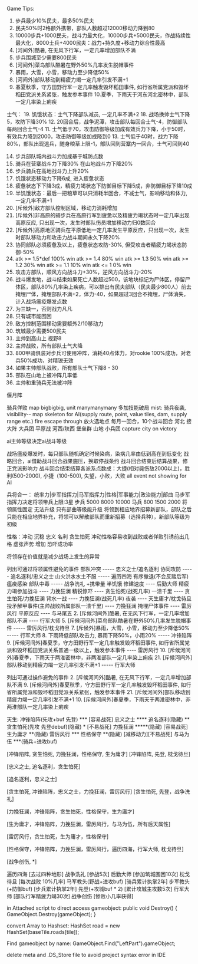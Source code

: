 Game Tips:
1. 步兵最少10%民夫，最多50%民夫
2. 民夫50%时2格额外携带，部队人数超过12000移动力降到80
3. 10000步兵+1000民夫，战斗力最大化，10000步兵+5000民夫，作战持续性最大化，8000士兵+4000民夫：战力+持久度+移动力综合性最高
2. [河间外]酷暑, 在无风下行军，一定几率增加部队不满
4. 步兵围城至少需要800民夫
5. [河间外]菜鸟部队酷暑在野外50%几率发生脱帽事件
7. 暴雨，大雪，小雪，移动力至少降低50%
21. [河间外]部队移动到精疲力竭一定几率引发不满+1
9. 春夏秋季，守方田野行军一定几率触发毁坏稻田事件, 如行省所属党派和毁坏稻田党派关系紧张，触发参本事件
10.夏季，下雨天于河东河北密林中，部队一定几率染上痢疾

士气：
19. 饥饿状态：士气下降部队减员, 一定几率不满+2
18. 战场换帅士气下降5，攻防下降30%
12. 20回合后，战争泥潭，攻击部队每回合士气-4，防御部队每两回合士气-4
11. 士气低于70，攻击防御等级加成有效兵力下降，小于50时，有效兵力降到2000，攻击防御等级加成降到0
13. 士气低于40时，战力下降80%，部队出现逃兵，随身粮草上限-1，部队回到营寨内一回合，士气可回到40

14. 步兵部队城内战斗力加成基于城防点数
15. 骑兵在营寨战斗力下降30% 在山地战斗力下降20%
16. 步兵骑兵在高地战斗力上升20%
17. 饥饿状态移动力下降6成, 进入疲惫状态
17. 疲惫状态下下降3成，精疲力竭状态下防御目标下降5成，非防御目标下降10成
19. 半饥饿状态：最后一把粮草可以只消耗半回合，不减士气，影响移动和体力, 一定几率不满+1
20. [斥候外]敌方部队控制区域，移动力消耗增加
23. [斥候外]非高原的骑步兵在高原行军到疲惫以及精疲力竭状态时一定几率出现高原反应, 只出现一次，发生时部队伤员增加移动力归0数回合
24. [斥候外]高原地区骑兵在平原低地一定几率发生平原反应，只出现一次，发生时部队移动力和攻击力战斗期间永久下降20%
25. 协同部队必须疲惫及以上，疲惫状态攻防-30%, 但受攻击者精疲力竭状态防御-50%
26. atk >= 1.5*def 100% win
    atk >= 1.4 80% win
    atk >= 1.3 50% win
    atk >= 1.2 30% win
    atk >= 1.1 10% win
    atk <= 1 0% win
27. 攻击方部队，顺风方向战斗力+30%，逆风方向战斗力-20%
28. 战斗爆发地，战斗结束如果死亡人数超过500，该地块标记为尸体区，停留尸体区，部队80%几率染上疾病，可以排出有民夫部队（民夫最少800人）前去掩埋尸体，掩埋部队不满+2，体力-40，如果超过3回合不掩埋，尸体消失，计入战场瘟疫爆发点数
29. 为三缺一，否则战力凡凡
30. 只有城市能围困
31. 敌方控制范围移动需要额外2/10移动力
32. 筑城最少需要500民夫
33. 主帅到高山上 视野8
34. 主帅战败，所有部队士气大降
35. 800甲骑俱装对步兵可使用冲阵，消耗40点体力，对rookie 100%成功，对老兵50%成功，对精锐无效
36. 如果主帅部队战败，所有部队士气下降8 - 30
37. 部队在山地上被冲阵几率低
38. 主帅和重骑兵无法被冲阵

偃月阵

骑兵佯败
map bigbigbig, unit manymanymany
多加技能破局
mist: 骑兵夜袭, visibility--
map skeleton for AI(supply route, point, value tiles, dam, supply range etc.)
fire escape through
放火选地点
每月一回合，10个战斗回合
河北 接大阵 大兵团 平原战  河西/陕西 堡垒群 山地 小兵团 
capture city on victory

ai主帅等级决定ai战斗等级

战场瘟疫爆发时，每只部队随机确定时候染病，染病几率由低到高在到低变化
战略回合，ai借助战斗回合战果施压，换取停战条约
战斗回合结束后结算战果，修正党派影响力
战斗回合结束结算各派系点数成：大捷(相对毙伤敌2000以上)，胜利(500-2000), 小捷（100-500), 失望，小败，大败
all event not showing for AI

兵将合一：
统率力|步军指挥力|马军指挥力|性格|军事能力|政治能力|部曲
马步军指挥力决定将领带兵上限:3星  步兵 5000 8000 10000 马兵 800 1500 2000
将领属性固定 无法升级 只有部曲等级能升级
将领到相应地界招募新部队，部队之后只能在相应地界补充，将领可以解散部队而重新招募（选择兵种），新部队等级为初级

性格：冲动 沉稳 忠义 名利 贪生怕死
冲动性格容易收到战败或者佯败引诱前出几格
虚张声势 增加 恐吓成功率

将领存在价值就是减少战场上发生的异常

列出可通过将领属性避免的事件
部队冲突 ----- 忠义之士/追名逐利
协同攻防 ----- 追名逐利/忠义之士
山火洪水水土不服 ----- 遍历四海
有序撤退(不会反踏后军) 瘟疫感染 部队中毒 ----- 战争洗礼
+携带量 半饥饿 修建速度 ---- 后勤大师
精疲力竭参加战斗 ---- 力挽狂澜 
精锐惊吓 ---- 贪生怕死(战死几率)
一溃千里 ---- 贪生怕死/力挽狂澜
背水一战 ---- 力挽狂澜(战死几率)
夜袭 ---- 天生庸才/枕戈待旦
投矛解甲事件(主帅战败所属部队一溃千里) ---- 力挽狂澜 
掩埋尸体事件 ---- 雷厉风行
平原反应 ---- 与马尾五
2. [斥候河间外]酷暑, 在无风下行军，一定几率增加部队不满 ---- 行军大师
5. [斥候河间外]菜鸟部队酷暑在野外50%几率发生脱帽事件 ----- 雷厉风行/枕戈待旦
7. [斥候外]暴雨，大雪，小雪，移动力至少降低50% ----- 行军大师
8. 下雨降低部队攻击力, 暴雨下降50%，小雨20% ----- 冲锋陷阵
9. [斥候河间外]春夏季，守方田野行军一定几率触发毁坏稻田事件, 如行省所属党派和毁坏稻田党派关系普通一级以上，触发参本事件 ---- 雷厉风行
10. [斥候河间外]春夏季，下雨天于两淮密林中，非两淮部队一定几率染上痢疾
21. [斥候河间外]部队移动到精疲力竭一定几率引发不满+1 ----- 行军大师

列出可通过操作避免的事件
2. [斥候河间外]酷暑, 在无风下行军，一定几率增加部队不满
9. [斥候河间外]春夏秋季，守方田野行军一定几率触发毁坏稻田事件, 如行省所属党派和毁坏稻田党派关系紧张，触发参本事件
21. [斥候河间外]部队移动到精疲力竭一定几率引发不满+1
10. [斥候河间外]春夏季，下雨天于两淮密林中，非两淮部队一定几率染上痢疾

天生:
冲锋陷阵(先攻+buf 先登) *** [容易战死]
忠义之士 ****
追名逐利(隐藏) **
贪生怕死(先攻 先登debuf)(隐藏) * [不易战死]
力挽狂澜 *****(隐藏) [容易战死]
生为庸才 **(隐藏)
雷厉风行 ***
性格保守 **(隐藏) [减移动力][不易战死]
与马为伍 ***(骑兵+进攻buf)

[冲锋陷阵, 贪生怕死, 力挽狂澜，性格保守, 生为庸才]
[冲锋陷阵, 先登, 枕戈待旦]

[忠义之士, 追名逐利，贪生怕死]

[追名逐利，忠义之士]

[贪生怕死, 冲锋陷阵，忠义之士，力挽狂澜，雷厉风行]
[贪生怕死, 先登，战争洗礼]

[力挽狂澜，冲锋陷阵，贪生怕死，性格保守，生为庸才]

[生为庸才，冲锋陷阵，力挽狂澜，雷厉风行，与马为伍，所有后天属性]

[雷厉风行，贪生怕死，生为庸才，性格保守]

[性格保守，冲锋陷阵，力挽狂澜，雷厉风行，遍历四海，行军大师, 枕戈待旦]

[战争创伤, *]

遍历四海 [去过四种地形]
战争洗礼 [参战5次]
后勤大师 [参加筑城围困10次]
枕戈待旦 [每次战败 10%几率]
马军教头(野战+进攻buf) [骑兵累计执掌2年]
步军教头(+防御buf) [步兵累计执掌2年]
先登(+攻城buf * 2) [累计攻城主攻数5次]
行军大师 [部队行军精疲力竭30次]
战争创伤 [惨败小几率获得]


in Attached script to direct access gameobject:
 public void Destroy()
  {
    GameObject.Destroy(gameObject);
  }

convert Array to Hashset:
HashSet<Tile> road = new HashSet<Tile>(baseTile.roads[tile]);

Find gameobject by name:
 GameObject.Find("LeftPart").gameObject;

delete meta and .DS_Store file to avoid project syntax error in IDE